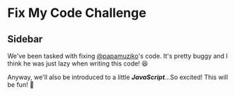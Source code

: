 # Fix My Code Challenge

## Sidebar

We've been tasked with fixing [@papamuziko](https://github.com/papamuziko)'s code. It's pretty buggy and I think he was just lazy when writing this code! :laughing:

Anyway, we'll also be introduced to a little ***JavaScript***...So excited! This will be fun! :tada:
